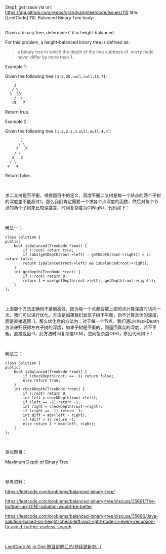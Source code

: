 Step1: get issue via url: https://api.github.com/repos/grandyang/leetcode/issues/110 
 title:[LeetCode] 110. Balanced Binary Tree 
 body:  
  

Given a binary tree, determine if it is height-balanced.

For this problem, a height-balanced binary tree is defined as:

> a binary tree in which the depth of the two subtrees of  _every_ node never differ by more than 1.

Example 1:

Given the following tree `[3,9,20,null,null,15,7]`:
    
    
        3
       / \
      9  20
        /  \
       15   7

Return true.  
  
Example 2:

Given the following tree `[1,2,2,3,3,null,null,4,4]`:
    
    
           1
          / \
         2   2
        / \
       3   3
      / \
     4   4
    

Return false.

 

求二叉树是否平衡，根据题目中的定义，高度平衡二叉树是每一个结点的两个子树的深度差不能超过1，那么我们肯定需要一个求各个点深度的函数，然后对每个节点的两个子树来比较深度差，时间复杂度为O(NlgN)，代码如下：

 

解法一：
    
    
    class Solution {
    public:
        bool isBalanced(TreeNode *root) {
            if (!root) return true;
            if (abs(getDepth(root->left) - getDepth(root->right)) > 1) return false;
            return isBalanced(root->left) && isBalanced(root->right);    
        }
        int getDepth(TreeNode *root) {
            if (!root) return 0;
            return 1 + max(getDepth(root->left), getDepth(root->right));
        }
    };

 

上面那个方法正确但不是很高效，因为每一个点都会被上面的点计算深度时访问一次，我们可以进行优化。方法是如果我们发现子树不平衡，则不计算具体的深度，而是直接返回-1。那么优化后的方法为：对于每一个节点，我们通过checkDepth方法递归获得左右子树的深度，如果子树是平衡的，则返回真实的深度，若不平衡，直接返回-1，此方法时间复杂度O(N)，空间复杂度O(H)，参见代码如下：

 

解法二：
    
    
    class Solution {
    public:    
        bool isBalanced(TreeNode *root) {
            if (checkDepth(root) == -1) return false;
            else return true;
        }
        int checkDepth(TreeNode *root) {
            if (!root) return 0;
            int left = checkDepth(root->left);
            if (left == -1) return -1;
            int right = checkDepth(root->right);
            if (right == -1) return -1;
            int diff = abs(left - right);
            if (diff > 1) return -1;
            else return 1 + max(left, right);
        }
    };

 

类似题目：

[Maximum Depth of Binary Tree](http://www.cnblogs.com/grandyang/p/4051348.html)

 

参考资料：

<https://leetcode.com/problems/balanced-binary-tree/>

<https://leetcode.com/problems/balanced-binary-tree/discuss/35691/The-bottom-up-O(N)-solution-would-be-better>

<https://leetcode.com/problems/balanced-binary-tree/discuss/35686/Java-solution-based-on-height-check-left-and-right-node-in-every-recursion-to-avoid-further-useless-search>

 

[LeetCode All in One 题目讲解汇总(持续更新中...)](http://www.cnblogs.com/grandyang/p/4606334.html)
